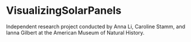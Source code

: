 # VisualizingSolarPanels
Independent research project conducted by Anna Li, Caroline Stamm, and Ianna Gilbert at the American Museum of Natural History.
